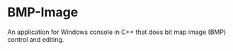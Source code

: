 # BMP-Image
An application for Windows console in C++ that does bit map image (BMP) control and editing.
